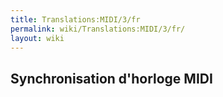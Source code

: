 ```yaml
---
title: Translations:MIDI/3/fr
permalink: wiki/Translations:MIDI/3/fr/
layout: wiki
---
```


## Synchronisation d'horloge MIDI
